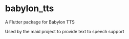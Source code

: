 # babylon_tts

A Flutter package for Babylon TTS

Used by the maid project to provide text to speech support
